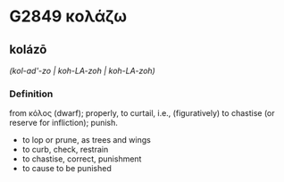 # G2849 κολάζω

## kolázō

_(kol-ad'-zo | koh-LA-zoh | koh-LA-zoh)_

### Definition

from κόλος (dwarf); properly, to curtail, i.e., (figuratively) to chastise (or reserve for infliction); punish.

- to lop or prune, as trees and wings
- to curb, check, restrain
- to chastise, correct, punishment
- to cause to be punished

